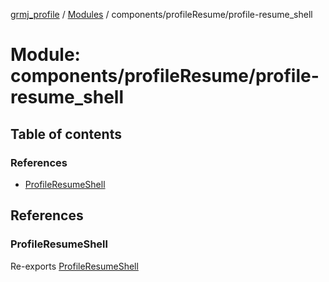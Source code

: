 [grmj_profile](../README.md) / [Modules](../modules.md) / components/profileResume/profile-resume\_shell

# Module: components/profileResume/profile-resume\_shell

## Table of contents

### References

- [ProfileResumeShell](components_profileResume_profile_resume_shell-1.md#profileresumeshell)

## References

### ProfileResumeShell

Re-exports [ProfileResumeShell](../classes/components_profileResume_profile_resume_shell.ProfileResumeShell.md)
